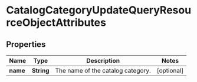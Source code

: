 # CatalogCategoryUpdateQueryResourceObjectAttributes

## Properties
Name | Type | Description | Notes
------------ | ------------- | ------------- | -------------
**name** | **String** | The name of the catalog category. |  [optional]

